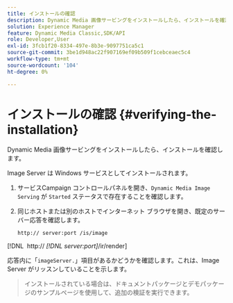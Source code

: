 ```yaml
---
title: インストールの確認
description: Dynamic Media 画像サービングをインストールしたら、インストールを確認します。
solution: Experience Manager
feature: Dynamic Media Classic,SDK/API
role: Developer,User
exl-id: 3fcb1f20-8334-497e-8b3e-9097751ca5c1
source-git-commit: 3be1d948ac22f907169ef09b509f1cebceaec5c4
workflow-type: tm+mt
source-wordcount: '104'
ht-degree: 0%

---
```


# インストールの確認 {#verifying-the-installation}

Dynamic Media 画像サービングをインストールしたら、インストールを確認します。

Image Server は Windows サービスとしてインストールされます。

1. サービスCampaign コントロールパネルを開き、`Dynamic Media Image Serving` が `Started` ステータスで存在することを確認します。
1. 同じホストまたは別のホストでインターネット ブラウザを開き、既定のサーバー応答を確認します。

   `http:// server:port /is/image`

[!DNL &#x200B; http:// *[!DNL server:port]*/ir/render]

応答内に「`imageServer.`」項目があるかどうかを確認します。これは、Image Server がリッスンしていることを示します。
>インストールされている場合は、ドキュメントパッケージとデモパッケージのサンプルページを使用して、追加の検証を実行できます。
